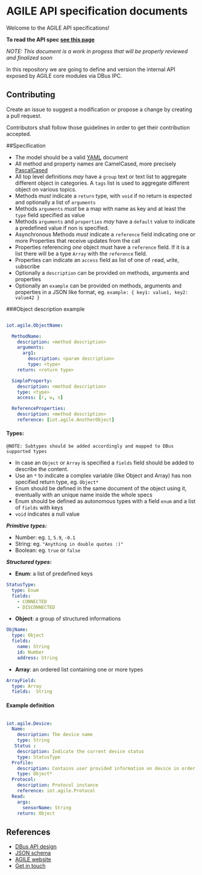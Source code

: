 # AGILE API specification documents

Welcome to the AGILE API specifications!

**To read the API spec [see this page](http://agile-iot.github.io/agile-api-spec)**

*NOTE: This document is a work in progess that will be properly reviewed and finalized soon*

In this repository we are going to define and version the internal API exposed by AGILE core modules via DBus IPC.

## Contributing

Create an issue to suggest a modification or propose a change by creating a pull request.

Contributors shall follow those guidelines in order to get their contribution accepted.

##Specification

- The model should be a valid [YAML](http://yaml.org/) document
- All method and property names are CamelCased, more precisely [PascalCased](https://en.wikipedia.org/wiki/CamelCase)
- All top level definitions *may* have a `group` text or text list to aggregate different object in categories. A `tags` list is used to aggregate different object on various topics.
- Methods *must* indicate a `return` type, with `void` if no return is expected and optionally a list of `arguments`
- Methods `arguments` *must* be a map with name as key and at least the `type` field specified as value
- Methods `arguments` and `properties` *may* have a `default` value to indicate a predefined value if non is specified.
- Asynchronous Methods *must* indicate a `reference` field indicating one or more Properties that receive updates from the call
- Properties referencing *one* object must have a `reference` field. If it is a list there will be a type `Array` with the `reference` field.
- Properties can indicate an `access` field as list of one of  `r`ead, `w`rite, `s`ubscribe
- Optionally a `description` can be provided on methods, arguments and properties
- Optionally an `example` can be provided on methods, arguments and properties in a JSON like format, eg. `example: { key1: value1, key2: value42 }`



###Object description example

```yaml

iot.agile.ObjectName:

  MethodName:
    description: <method description>
    arguments:
      arg1:
        description: <param description>
        type: <type>
    return: <return type>

  SimpleProperty:
    description: <method description>
    type: <type>
    access: [r, w, s]

  ReferenceProperties:
    description: <method description>
    reference: [iot.agile.AnotherObject]

```

#### Types:

`@NOTE: Subtypes should be added accordingly and mapped to DBus supported types`

- In case an `Object` or `Array` is specified a `fields` field should be added to describe the content.
- Use an `*` to indicate a complex variable (like Object and Array) has non specified return type, eg. `Object*`
- Enum should be defined in the same document of the object using it, eventually with an unique name inside the whole specs
- Enum should be defined as autonomous types with a field `enum` and a list of `fields` with keys
- `void` indicates a null value


***Primitive types:***

- Number: eg. `1`, `5.9`, `-0.1`
- String: eg. `"Anything in double quotes :)"`
- Boolean: eg. `true` or `false`

***Structured types:***

- **Enum**: a list of predefined keys

```yaml
StatusType:
  type: Enum
  fields:
    - CONNECTED
    - DISCONNECTED
```

- **Object**: a group of structured informations

```yaml
ObjName:
  type: Object
  fields:
    name: String
    id: Number
    address: String
```

- **Array**: an ordered list containing one or more types

```yaml
ArrayField:
  type: Array
  fields:  String
```

#### Example definition

```yaml

iot.agile.Device:
  Name:
    description: The device name
    type: String
   Status :
    description: Indicate the current device status
    type: StatusType
  Profile:
    description: Contains user provided information on device in order to handle at Protocol level the specific implementation
    type: Object*
  Protocol:
    description: Protocol instance
    reference: iot.agile.Protocol
  Read:
    args:
      sensorName: String
    return: Object

```

## References

- [DBus API design](https://dbus.freedesktop.org/doc/dbus-api-design.html)
- [JSON schema](http://spacetelescope.github.io/understanding-json-schema/)
- [AGILE website](http://agile-iot.eu/)
- [Get in touch](https://twitter.com/agile_iot)
